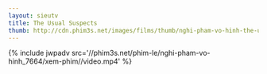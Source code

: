 ```yaml
---
layout: sieutv
title: The Usual Suspects
thumb: http://cdn.phim3s.net/images/films/thumb/nghi-pham-vo-hinh-the-usual-suspects-1995.jpg
---
```

{% include jwpadv src='//phim3s.net/phim-le/nghi-pham-vo-hinh_7664/xem-phim//video.mp4' %}